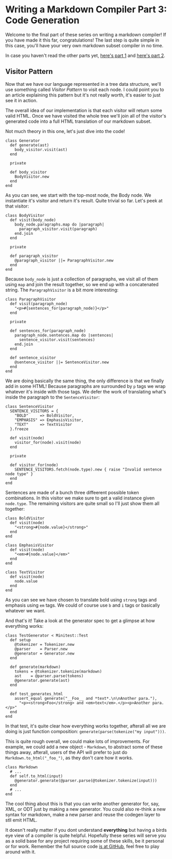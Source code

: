 # Writing a Markdown Compiler Part 3: Code Generation
Welcome to the final part of these series on writing a markdown compiler! If you
have made it this far, congratulations! The last step is quite simple in this
case, you'll have your very own markdown subset compiler in no time.

In case you haven't read the other parts yet, [here's part 1]() and [here's part
2]().

## Visitor Pattern
Now that we have our language represented in a tree data structure, we'll use
something called _Visitor Pattern_ to visit each node. I could point you to an
article explaining this pattern but it's not really worth, it's easier to just
see it in action.

The overall idea of our implementation is that each visitor will return some
valid HTML. Once we have visited the whole tree we'll join all of the visitor's
generated code into a full HTML translation of our markdown subset.

Not much theory in this one, let's just dive into the code!


    class Generator
      def generate(ast)
        body_visitor.visit(ast)
      end

      private

      def body_visitor
        BodyVisitor.new
      end
    end

As you can see, we start with the top-most node, the Body node. We instantiate
it's visitor and return it's result. Quite trivial so far. Let's peek at that
visitor:


    class BodyVisitor
      def visit(body_node)
        body_node.paragraphs.map do |paragraph|
          paragraph_visitor.visit(paragraph)
        end.join
      end

      private

      def paragraph_visitor
        @paragraph_visitor ||= ParagraphVisitor.new
      end
    end

Because `body_node` is just a collection of paragraphs, we visit all of them
using `map` and join the result together, so we end up with a concatenated
string. The `ParagraphVisitor` is a bit more interesting:


    class ParagraphVisitor
      def visit(paragraph_node)
        "<p>#{sentences_for(paragraph_node)}</p>"
      end

      private

      def sentences_for(paragraph_node)
        paragraph_node.sentences.map do |sentences|
          sentence_visitor.visit(sentences)
        end.join
      end

      def sentence_visitor
        @sentence_visitor ||= SentenceVisitor.new
      end
    end

We are doing basically the same thing, the only difference is that we finally
add in some HTML! Because paragraphs are surrounded by `p` tags we wrap whatever
it's inside with those tags. We defer the work of translating what's inside the
paragraph to the `SentenceVisitor`:

    class SentenceVisitor
      SENTENCE_VISITORS = {
        "BOLD"     => BoldVisitor,
        "EMPHASIS" => EmphasisVisitor,
        "TEXT"     => TextVisitor
      }.freeze

      def visit(node)
        visitor_for(node).visit(node)
      end

      private

      def visitor_for(node)
        SENTENCE_VISITORS.fetch(node.type).new { raise "Invalid sentence node type" }
      end
    end

Sentences are made of a bunch three diffeerent possible token combinations. In
this visitor we make sure to get a valid instance given `node.type`. The
remaining visitors are quite small so I'll just show them all together:

    class BoldVisitor
      def visit(node)
        "<strong>#{node.value}</strong>"
      end
    end

    class EmphasisVisitor
      def visit(node)
        "<em>#{node.value}</em>"
      end
    end

    class TextVisitor
      def visit(node)
        node.value
      end
    end

As you can see we have chosen to translate bold using `strong` tags and emphasis
using `em` tags. We could of course use `b` and `i` tags or basically whatever
we want.

And that's it! Take a look at the generator spec to get a glimpse at how
everything works:

    class TestGenerator < Minitest::Test
      def setup
        @tokenizer = Tokenizer.new
        @parser    = Parser.new
        @generator = Generator.new
      end

      def generate(markdown)
        tokens = @tokenizer.tokenize(markdown)
        ast    = @parser.parse(tokens)
        @generator.generate(ast)
      end

      def test_generates_html
        assert_equal generate("__Foo__ and *text*.\n\nAnother para."),
          "<p><strong>Foo</strong> and <em>text</em>.</p><p>Another para.</p>"
      end
    end

In that test, it's quite clear how everything works together, afterall all we
are doing is just function composition: `generate(parse(tokenize("my input")))`.

This is quite rough overall, we could make lots of improvements. For example, we
could add a new object - `Markdown`, to abstract some of these things away,
afterall, users of the API will prefer to just do `Markdown.to_html("_foo_")`,
as they don't care how it works.

    class Markdown
      # ...
      def self.to_html(input)
        @generator.generate(@parser.parse(@tokenizer.tokenize(input)))
      end
      # ...
    end

The cool thing about this is that you can write another generator for, say, XML,
or ODT just by making a new generator. You could also re-think a new syntax for
markdown, make a new parser and reuse the codegen layer to stll emit HTML.

It doesn't really matter if you dont understand __everything__ but having a
birds eye view of a compiler is quite helpful. Hopefully these series will serve
you as a solid base for any project requiring some of these skills, be it
personal or for work. Remember the full source code [is at GitHub](), feel free
to play around with it.

